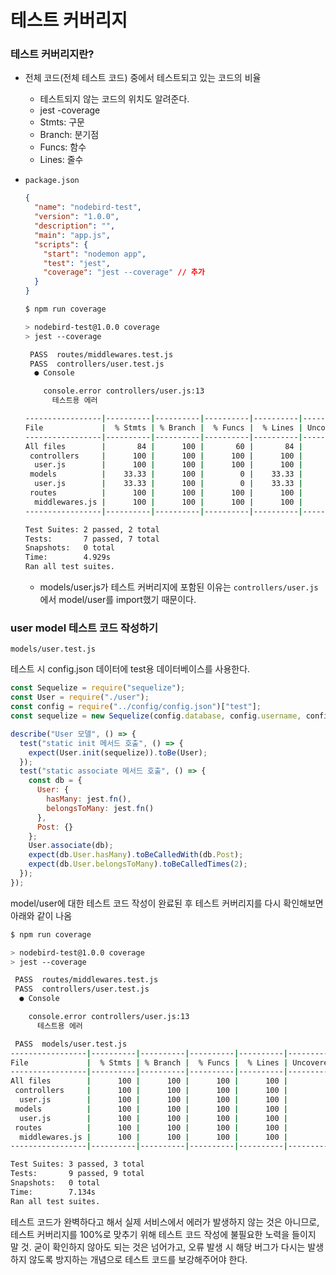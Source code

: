 ﻿# 테스트 커버리지

### 테스트 커버리지란?

- 전체 코드(전체 테스트 코드) 중에서 테스트되고 있는 코드의 비율
  - 테스트되지 않는 코드의 위치도 알려준다.
  - jest -coverage
  - Stmts: 구문
  - Branch: 분기점
  - Funcs: 함수
  - Lines: 줄수
- `package.json`

  ```json
  {
    "name": "nodebird-test",
    "version": "1.0.0",
    "description": "",
    "main": "app.js",
    "scripts": {
      "start": "nodemon app",
      "test": "jest",
      "coverage": "jest --coverage" // 추가
    }
  }
  ```

  ```bash
  $ npm run coverage

  > nodebird-test@1.0.0 coverage
  > jest --coverage

   PASS  routes/middlewares.test.js
   PASS  controllers/user.test.js
    ● Console

      console.error controllers/user.js:13
        테스트용 에러

  -----------------|----------|----------|----------|----------|-------------------|
  File             |  % Stmts | % Branch |  % Funcs |  % Lines | Uncovered Line #s |
  -----------------|----------|----------|----------|----------|-------------------|
  All files        |       84 |      100 |       60 |       84 |                   |
   controllers     |      100 |      100 |      100 |      100 |                   |
    user.js        |      100 |      100 |      100 |      100 |                   |
   models          |    33.33 |      100 |        0 |    33.33 |                   |
    user.js        |    33.33 |      100 |        0 |    33.33 |        5,44,45,50 |
   routes          |      100 |      100 |      100 |      100 |                   |
    middlewares.js |      100 |      100 |      100 |      100 |                   |
  -----------------|----------|----------|----------|----------|-------------------|

  Test Suites: 2 passed, 2 total
  Tests:       7 passed, 7 total
  Snapshots:   0 total
  Time:        4.929s
  Ran all test suites.
  ```

  - models/user.js가 테스트 커버리지에 포함된 이유는 `controllers/user.js`에서 model/user를 import했기 때문이다.

### user model 테스트 코드 작성하기

`models/user.test.js`

테스트 시 config.json 데이터에 test용 데이터베이스를 사용한다.

```jsx
const Sequelize = require("sequelize");
const User = require("./user");
const config = require("../config/config.json")["test"];
const sequelize = new Sequelize(config.database, config.username, config.password, config);

describe("User 모델", () => {
  test("static init 메서드 호출", () => {
    expect(User.init(sequelize)).toBe(User);
  });
  test("static associate 메서드 호출", () => {
    const db = {
      User: {
        hasMany: jest.fn(),
        belongsToMany: jest.fn()
      },
      Post: {}
    };
    User.associate(db);
    expect(db.User.hasMany).toBeCalledWith(db.Post);
    expect(db.User.belongsToMany).toBeCalledTimes(2);
  });
});
```

model/user에 대한 테스트 코드 작성이 완료된 후 테스트 커버리지를 다시 확인해보면 아래와 같이 나옴

```bash
$ npm run coverage

> nodebird-test@1.0.0 coverage
> jest --coverage

 PASS  routes/middlewares.test.js
 PASS  controllers/user.test.js
  ● Console

    console.error controllers/user.js:13
      테스트용 에러

 PASS  models/user.test.js
-----------------|----------|----------|----------|----------|-------------------|
File             |  % Stmts | % Branch |  % Funcs |  % Lines | Uncovered Line #s |
-----------------|----------|----------|----------|----------|-------------------|
All files        |      100 |      100 |      100 |      100 |                   |
 controllers     |      100 |      100 |      100 |      100 |                   |
  user.js        |      100 |      100 |      100 |      100 |                   |
 models          |      100 |      100 |      100 |      100 |                   |
  user.js        |      100 |      100 |      100 |      100 |                   |
 routes          |      100 |      100 |      100 |      100 |                   |
  middlewares.js |      100 |      100 |      100 |      100 |                   |
-----------------|----------|----------|----------|----------|-------------------|

Test Suites: 3 passed, 3 total
Tests:       9 passed, 9 total
Snapshots:   0 total
Time:        7.134s
Ran all test suites.
```

테스트 코드가 완벽하다고 해서 실제 서비스에서 에러가 발생하지 않는 것은 아니므로, 테스트 커버리지를 100%로 맞추기 위해 테스트 코드 작성에 불필요한 노력을 들이지 말 것. 굳이 확인하지 않아도 되는 것은 넘어가고, 오류 발생 시 해당 버그가 다시는 발생하지 않도록 방지하는 개념으로 테스트 코드를 보강해주어야 한다.
